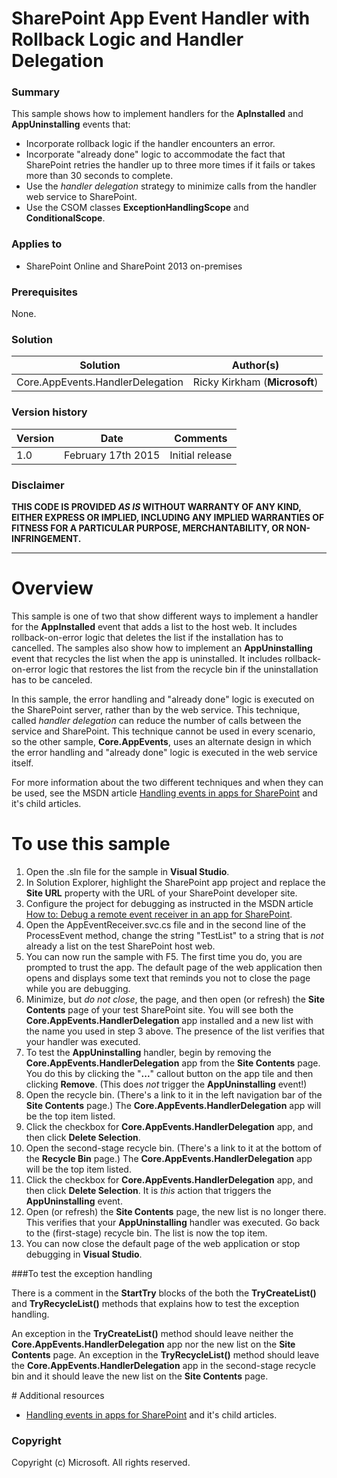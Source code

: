 # SharePoint App Event Handler with Rollback Logic and Handler Delegation #

### Summary ###
This sample shows how to implement handlers for the **ApInstalled** and **AppUninstalling** events that:
- Incorporate rollback logic if the handler encounters an error.
- Incorporate "already done" logic to accommodate the fact that SharePoint retries the handler up to three more times if it fails or takes more than 30 seconds to complete.
- Use the *handler delegation* strategy to minimize calls from the handler web service to SharePoint.
- Use the CSOM classes **ExceptionHandlingScope** and **ConditionalScope**.


### Applies to ###
-  SharePoint Online and SharePoint 2013 on-premises

### Prerequisites ###
None.

### Solution ###
Solution | Author(s)
---------|----------
Core.AppEvents.HandlerDelegation | Ricky Kirkham (**Microsoft**)

### Version history ###
Version  | Date | Comments
---------| -----| --------
1.0  | February 17th 2015 | Initial release

### Disclaimer ###
**THIS CODE IS PROVIDED *AS IS* WITHOUT WARRANTY OF ANY KIND, EITHER EXPRESS OR IMPLIED, INCLUDING ANY IMPLIED WARRANTIES OF FITNESS FOR A PARTICULAR PURPOSE, MERCHANTABILITY, OR NON-INFRINGEMENT.**

----------

# Overview #
This sample is one of two that show different ways to implement a handler for the **AppInstalled** event that adds a list to the host web. It includes rollback-on-error logic that deletes the list if the installation has to cancelled. The samples also show how to implement an **AppUninstalling** event that recycles the list when the app is uninstalled. It includes rollback-on-error logic that restores the list from the recycle bin if the uninstallation has to be canceled.

In this sample, the error handling and "already done" logic is executed on the SharePoint server, rather than by the web service. This technique, called *handler delegation* can reduce the number of calls between the service and SharePoint. This technique cannot be used in every scenario, so the other sample, **Core.AppEvents**, uses an alternate design in which the error handling and "already done" logic is executed in the web service itself. 

For more information about the two different techniques and when they can be used, see the MSDN article [Handling events in apps for SharePoint](https://msdn.microsoft.com/en-us/library/office/jj220048.aspx) and it's child articles. 

# To use this sample #
1. Open the .sln file for the sample in **Visual Studio**.
2. In Solution Explorer, highlight the SharePoint app project and replace the **Site URL** property with the URL of your SharePoint developer site.
3. Configure the project for debugging as instructed in the MSDN article [How to: Debug a remote event receiver in an app for SharePoint](https://msdn.microsoft.com/EN-US/library/office/dn275975.aspx).
3. Open the AppEventReceiver.svc.cs file and in the second line of the ProcessEvent method, change the string "TestList" to a string that is *not* already a list on the test SharePoint host web.
4. You can now run the sample with F5. The first time you do, you are prompted to trust the app. The default page of the web application then opens and displays some text that reminds you not to close the page while you are debugging.
5. Minimize, but *do not close*, the page, and then open (or refresh) the **Site Contents** page of your test SharePoint site. You will see both the **Core.AppEvents.HandlerDelegation** app installed and a new list with the name you used in step 3 above. The presence of the list verifies that your handler was executed.
6. To test the **AppUninstalling** handler, begin by removing the **Core.AppEvents.HandlerDelegation** app from the **Site Contents** page. You do this by clicking the "**...**" callout button on the app tile and then clicking **Remove**. (This does *not* trigger the **AppUninstalling** event!)
7. Open the recycle bin. (There's a link to it in the left navigation bar of the **Site Contents** page.) The **Core.AppEvents.HandlerDelegation** app will be the top item listed. 
8. Click the checkbox for **Core.AppEvents.HandlerDelegation** app, and then click **Delete Selection**.
9. Open the second-stage recycle bin. (There's a link to it at the bottom of the **Recycle Bin** page.) The **Core.AppEvents.HandlerDelegation** app will be the top item listed. 
10. Click the checkbox for **Core.AppEvents.HandlerDelegation** app, and then click **Delete Selection**. It is *this* action that triggers the **AppUninstalling** event.
11. Open (or refresh) the **Site Contents** page, the new list is no longer there. This verifies that your **AppUninstalling** handler was executed. Go back to the (first-stage) recycle bin. The list is now the top item. 
12. You can now close the default page of the web application or stop debugging in **Visual Studio**.

###To test the exception handling

There is a comment in the **StartTry** blocks of the both the **TryCreateList()** and **TryRecycleList()** methods that explains how to test the exception handling. 

An exception in the **TryCreateList()** method should leave neither the **Core.AppEvents.HandlerDelegation** app nor the new list on the **Site Contents** page. An exception in the **TryRecycleList()** method should leave the **Core.AppEvents.HandlerDelegation** app in the second-stage recycle bin and it should leave the new list on the **Site Contents** page.

<a name="resources"/>
# Additional resources

* [Handling events in apps for SharePoint](https://msdn.microsoft.com/en-us/library/office/jj220048.aspx) and it's child articles.

### Copyright ###

Copyright (c) Microsoft. All rights reserved.

